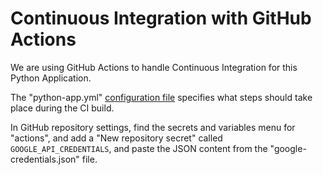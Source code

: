 
# Continuous Integration with GitHub Actions

We are using GitHub Actions to handle Continuous Integration for this Python Application.

The "python-app.yml" [configuration file](/.github/workflows/python-app.yml) specifies what steps should take place during the CI build.



In GitHub repository settings, find the secrets and variables menu for "actions", and add a "New repository secret" called `GOOGLE_API_CREDENTIALS`, and paste the JSON content from the "google-credentials.json" file.
